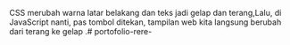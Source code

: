 CSS merubah warna latar belakang dan teks jadi gelap dan terang,Lalu, di JavaScript nanti, pas tombol ditekan, tampilan web kita langsung berubah dari terang ke gelap .# portofolio-rere-

